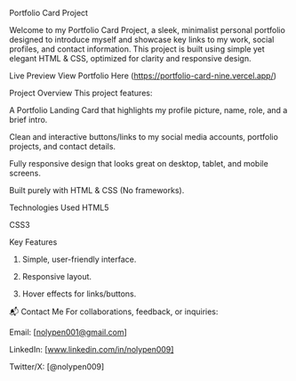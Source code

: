 Portfolio Card Project

Welcome to my Portfolio Card Project, a sleek, minimalist personal portfolio designed to introduce myself and showcase key links to my work, social profiles, and contact information. This project is built using simple yet elegant HTML & CSS, optimized for clarity and responsive design.

Live Preview
View Portfolio Here
(https://portfolio-card-nine.vercel.app/)

Project Overview
This project features:

A Portfolio Landing Card that highlights my profile picture, name, role, and a brief intro.

Clean and interactive buttons/links to my social media accounts, portfolio projects, and contact details.

Fully responsive design that looks great on desktop, tablet, and mobile screens.

Built purely with HTML & CSS (No frameworks).

Technologies Used
HTML5

CSS3

Key Features

1. Simple, user-friendly interface.

2. Responsive layout.

3. Hover effects for links/buttons.

📬 Contact Me
For collaborations, feedback, or inquiries:

Email: [nolypen001@gmail.com]

LinkedIn: [www.linkedin.com/in/nolypen009]

Twitter/X: [@nolypen009]
